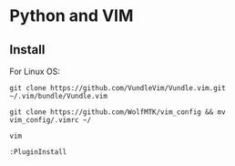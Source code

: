 # Python and VIM

## Install

For Linux OS:

`git clone https://github.com/VundleVim/Vundle.vim.git ~/.vim/bundle/Vundle.vim`

`git clone https://github.com/WolfMTK/vim_config && mv vim_config/.vimrc ~/`

`vim`

`:PluginInstall`
